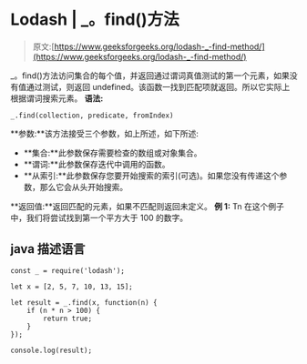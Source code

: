 # Lodash | _。find()方法

> 原文:[https://www.geeksforgeeks.org/lodash-_-find-method/](https://www.geeksforgeeks.org/lodash-_-find-method/)

_。find()方法访问集合的每个值，并返回通过谓词真值测试的第一个元素，如果没有值通过测试，则返回 undefined。该函数一找到匹配项就返回。所以它实际上根据谓词搜索元素。
**语法:**

```
_.find(collection, predicate, fromIndex)
```

**参数:**该方法接受三个参数，如上所述，如下所述:

*   **集合:**此参数保存需要检查的数组或对象集合。
*   **谓词:**此参数保存迭代中调用的函数。
*   **从索引:**此参数保存您要开始搜索的索引(可选)。如果您没有传递这个参数，那么它会从头开始搜索。

**返回值:**返回匹配的元素，如果不匹配则返回未定义。
**例 1:** Tn 在这个例子中，我们将尝试找到第一个平方大于 100 的数字。

## java 描述语言

```
const _ = require('lodash');

let x = [2, 5, 7, 10, 13, 15];

let result = _.find(x, function(n) {
    if (n * n > 100) {
        return true;
    }
});

console.log(result);
```